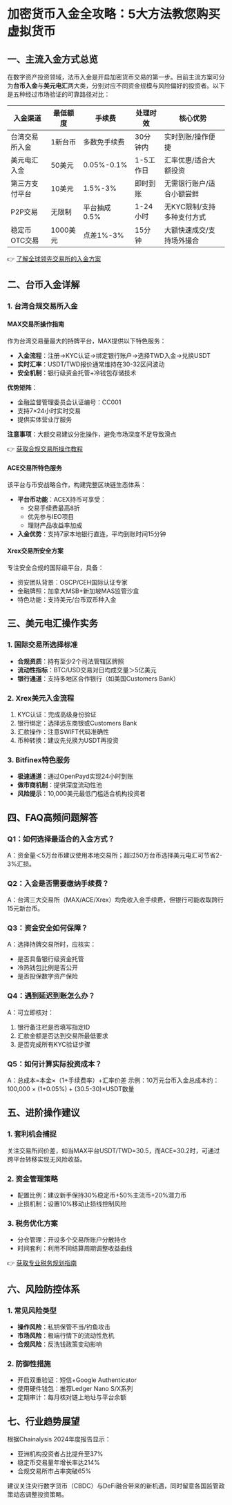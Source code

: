 # 加密货币入金全攻略：5大方法教您购买虚拟货币

## 一、主流入金方式总览
在数字资产投资领域，法币入金是开启加密货币交易的第一步。目前主流方案可分为**台币入金**与**美元电汇**两大类，分别对应不同资金规模与风险偏好的投资者。以下是五种经过市场验证的可靠路径对比：

| 入金渠道       | 最低额度 | 手续费        | 处理时效     | 核心优势                     |
|----------------|----------|---------------|--------------|------------------------------|
| 台湾交易所入金 | 1新台币  | 多数免手续费  | 30分钟内     | 实时到账/操作便捷            |
| 美元电汇入金   | 50美元   | 0.05%-0.1%    | 1-5工作日    | 汇率优惠/适合大额投资        |
| 第三方支付平台 | 10美元   | 1.5%-3%       | 即时到账     | 无需银行账户/适合小额尝鲜    |
| P2P交易        | 无限制   | 平台抽成0.5%  | 1-24小时     | 无KYC限制/支持多种支付方式   |
| 稳定币OTC交易  | 1000美元 | 点差1%-3%     | 15分钟       | 大额快速成交/支持场外撮合    |

👉 [了解全球领先交易所的入金方案](https://bit.ly/okx_welcome)

## 二、台币入金详解
### 1. 台湾合规交易所入金
#### MAX交易所操作指南
作为台湾交易量最大的持牌平台，MAX提供以下特色服务：
- **入金流程**：注册→KYC认证→绑定银行账户→选择TWD入金→兑换USDT
- **实时汇率**：USDT/TWD报价通常维持在30-32区间波动
- **安全机制**：银行级资金托管+冷钱包存储技术

**优势矩阵**：
- 金融监督管理委员会认证编号：CC001
- 支持7×24小时实时交易
- 提供实体营业厅服务

**注意事项**：大额交易建议分批操作，避免市场深度不足导致滑点

👉 [获取合规交易所操作教程](https://bit.ly/okx_welcome)

#### ACE交易所特色服务
该平台与币安战略合作，构建完整区块链生态体系：
- **平台币功能**：ACEX持币可享受：
  - 交易手续费最高8折
  - 优先参与IEO项目
  - 理财产品收益率加成
- **入金优势**：支持7家本地银行直连，平均到账时间15分钟

#### Xrex交易所安全方案
专注安全合规的国际级平台，具备：
- 资安团队背景：OSCP/CEH国际认证专家
- 金融牌照：加拿大MSB+新加坡MAS监管沙盒
- 特色功能：支持美元/台币双币种入金

## 三、美元电汇操作实务
### 1. 国际交易所选择标准
- **合规资质**：持有至少2个司法管辖区牌照
- **流动性指标**：BTC/USD交易对日均成交量＞5亿美元
- **银行通道**：支持多地区合作银行（如美国Customers Bank）

### 2. Xrex美元入金流程
1. KYC认证：完成高级身份验证
2. 银行绑定：选择远东商银或Customers Bank
3. 汇款操作：注意SWIFT代码准确性
4. 币种转换：建议先兑换为USDT再投资

### 3. Bitfinex特色服务
- **极速通道**：通过OpenPayd实现24小时到账
- **做市商机制**：提供深度流动性池
- **风险提示**：10,000美元最低门槛适合机构投资者

## 四、FAQ高频问题解答
### Q1：如何选择最适合的入金方式？
A：资金量＜5万台币建议使用本地交易所；超过50万台币选择美元电汇可节省2-3%汇损。

### Q2：入金是否需要缴纳手续费？
A：台湾三大交易所（MAX/ACE/Xrex）均免收入金手续费，但银行可能收取跨行15元新台币。

### Q3：资金安全如何保障？
A：选择持牌交易所时，应核实：
- 是否具备银行级资金托管
- 冷热钱包比例是否公开
- 是否投保数字资产保险

### Q4：遇到延迟到账怎么办？
A：可立即核对：
1. 银行备注栏是否填写指定ID
2. 汇款金额是否达到交易所最低要求
3. 是否完成所有KYC验证步骤

### Q5：如何计算实际投资成本？
A：总成本=本金×（1+手续费率）+汇率价差
示例：10万元台币入金总成本约：
100,000 × (1+0.05%) + (30.5-30)×USDT数量

## 五、进阶操作建议
### 1. 套利机会捕捉
关注交易所间价差，如当MAX平台USDT/TWD=30.5，而ACE=30.2时，可通过跨平台转移实现无风险收益。

### 2. 资金管理策略
- 配置比例：建议新手保持30%稳定币+50%主流币+20%潜力币
- 止损机制：设置10%移动止损线控制风险

### 3. 税务优化方案
- 分仓管理：开设多个交易所账户分散持仓
- 时间套利：利用不同结算周期调整收益曲线

👉 [获取专业税务规划指南](https://bit.ly/okx_welcome)

## 六、风险防控体系
### 1. 常见风险类型
- **操作风险**：私钥保管不当/钓鱼攻击
- **市场风险**：极端行情下的流动性危机
- **合规风险**：反洗钱政策变动影响

### 2. 防御性措施
- 开启双重验证：短信+Google Authenticator
- 使用硬件钱包：推荐Ledger Nano S/X系列
- 定期审计：每月核对链上地址与平台余额

## 七、行业趋势展望
根据Chainalysis 2024年度报告显示：
- 亚洲机构投资者占比提升至37%
- 稳定币交易量年增长率达214%
- 合规交易所市占率突破65%

建议关注央行数字货币（CBDC）与DeFi融合带来的新机遇，同时留意各国监管政策动态调整投资策略。
